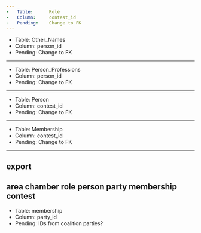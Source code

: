 ```yaml
---
-   Table:		Role
-   Column:		contest_id
-   Pending:	Change to FK
---
```

-   Table:		Other_Names
-   Column:		person_id
-   Pending:	Change to FK
---
-   Table:		Person_Professions
-   Column:		person_id
-   Pending:	Change to FK
---
-   Table:		Person
-   Column:		contest_id
-   Pending:	Change to FK
---
-   Table:		Membership
-   Column:		contest_id
-   Pending:	Change to FK
---

export
---
area
chamber
role
person
party
membership
contest
---

-   Table:  membership
-   Column: party_id
-   Pending:    IDs from coalition parties?